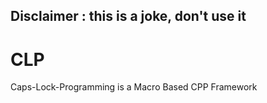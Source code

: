 ## Disclaimer : this is a joke, don't use it

# CLP
Caps-Lock-Programming is a Macro Based CPP Framework
